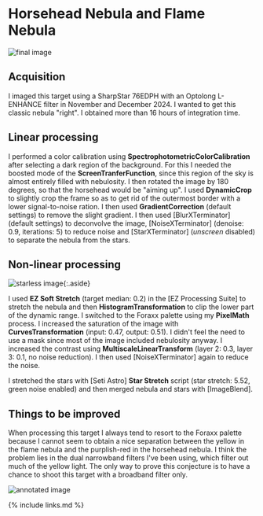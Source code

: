 # Horsehead Nebula and Flame Nebula

![final image](final.png)

## Acquisition

I imaged this target using a SharpStar 76EDPH with an Optolong L-ENHANCE filter
in November and December 2024. I wanted to get this classic nebula "right". I
obtained more than 16 hours of integration time.

## Linear processing

I performed a color calibration using **SpectrophotometricColorCalibration**
after selecting a dark region of the background. For this I needed the boosted
mode of the **ScreenTranferFunction**, since this region of the sky is almost
entirely filled with nebulosity. I then rotated the image by 180 degrees, so
that the horsehead would be "aiming up". I used **DynamicCrop** to slightly crop
the frame so as to get rid of the outermost border with a lower signal-to-noise
ration. I then used **GradientCorrection** (default settings) to remove the
slight gradient. I then used [BlurXTerminator] (default settings) to deconvolve
the image, [NoiseXTerminator] (denoise: 0.9, iterations: 5) to reduce noise and
[StarXTerminator] (*unscreen* disabled) to separate the nebula from the stars.

## Non-linear processing

![starless image](nebula.png){:.aside}

I used **EZ Soft Stretch** (target median: 0.2) in the [EZ Processing Suite] to
stretch the nebula and then **HistogramTransformation** to clip the lower part
of the dynamic range. I switched to the Foraxx palette using my **PixelMath**
process. I increased the saturation of the image with **CurvesTransformation**
(input: 0.47, output: 0.51). I didn't feel the need to use a mask since most of
the image included nebulosity anyway. I increased the contrast using
**MultiscaleLinearTransform** (layer 2: 0.3, layer 3: 0.1, no noise reduction).
I then used [NoiseXTerminator] again to reduce the noise.

I stretched the stars with [Seti Astro] **Star Stretch** script (star stretch:
5.52, green noise enabled) and then merged nebula and stars with [ImageBlend].

## Things to be improved

When processing this target I always tend to resort to the Foraxx palette
because I cannot seem to obtain a nice separation between the yellow in the
flame nebula and the purplish-red in the horsehead nebula. I think the problem
lies in the dual narrowband filters I've been using, which filter out much of
the yellow light. The only way to prove this conjecture is to have a chance to
shoot this target with a broadband filter only.

![annotated image](final_annotated.png)

{% include links.md %}
